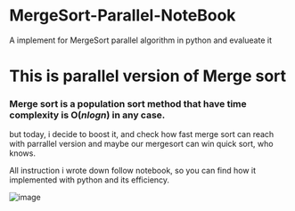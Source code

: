 # MergeSort-Parallel-NoteBook
A implement for MergeSort parallel algorithm in python and evalueate it 
# This is parallel version of Merge sort 
### Merge sort is a population sort method that have time complexity is O($nlogn$) in any case.
but today, i decide to boost it, and check how fast merge sort can reach with parrallel version and maybe our mergesort can win quick sort, who knows. 

All instruction i wrote down follow notebook, so you can find how it implemented with python and its efficiency.


![image](https://user-images.githubusercontent.com/105123355/224723289-977c2ba3-2ff0-4930-b32e-03740421e79c.png)

